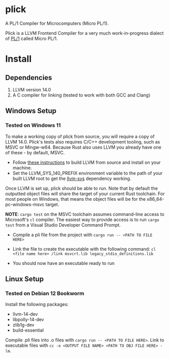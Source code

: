 # plick
A PL/1 Compiler for Microcomputers (Micro PL/1).

Plick is a LLVM Frontend Compiler for a very much work-in-progress dialect of [PL/1](https://en.wikipedia.org/wiki/PL/I) called Micro PL/1.


# Install

## Dependencies
1. LLVM version 14.0
2. A C compiler for linking (tested to work with both GCC and Clang)




## Windows Setup
### Tested on Windows 11

To make a working copy of plick from source, you will require a copy of LLVM 14.0. Plick's tests also requires C/C++ development tooling, such as MSVC or Mingw-w64. Because Rust also uses LLVM you already have one of these - by default, MSVC.


- Follow [these instructions](https://llvm.org/docs/CMake.html) to build LLVM from source and install on your machine.
- Set the LLVM_SYS_140_PREFIX environment variable to the path of your built LLVM root to get the [llvm-sys](https://lib.rs/crates/llvm-sys) dependency working.

Once LLVM is set up, plick should be able to run. Note that by default the outputted object files will share the target of your current Rust toolchain. For most people on Windows, that means the object files will be for the x86_64-pc-windows-msvc target. 

**NOTE**: `cargo test` on the MSVC toolchain assumes command-line access to Microsoft's `cl` compiler. The easiest way to provide access is to run `cargo test` from a Visual Studio Developer Command Prompt.

- Compile a pli file from the project with `cargo run -- <PATH TO FILE HERE>`

- Link the file to create the executable with the following command: `cl <file name here> /link msvcrt.lib legacy_stdio_definitions.lib`

- You should now have an executable ready to run



## Linux Setup
### Tested on Debian 12 Bookworm

Install the following packages:
- llvm-14-dev
- libpolly-14-dev
- zlib1g-dev
- build-essential

Compile .pli files into .o files with `cargo run -- <PATH TO FILE HERE>`. Link to executable files with `cc -o <OUTPUT FILE NAME> <PATH TO OBJ FILE HERE> -lm`.
